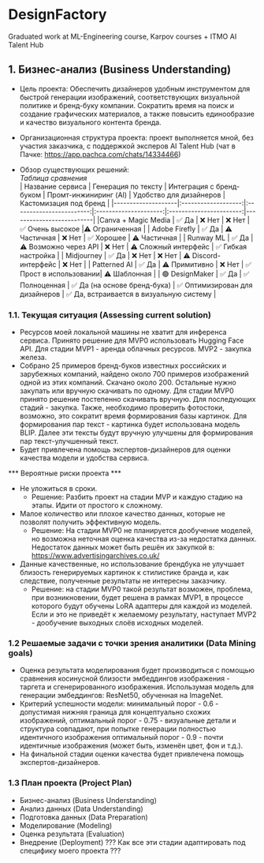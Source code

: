 # DesignFactory  
Graduated work at ML-Engineering course, Karpov courses + ITMO AI Talent Hub

## 1.  Бизнес-анализ (Business Understanding)   

- Цель проекта: Обеспечить дизайнеров удобным инструментом для быстрой генерации изображений, соответствующих визуальной политике и бренд-буку компании. Сократить время на поиск и создание графических материалов, а также повысить единообразие и качество визуального контента бренда.     
      
- Организационная структура проекта: проект выполняется мной, без участия заказчика, с поддержкой эксперов AI Talent Hub (чат в Пачке: https://app.pachca.com/chats/14334466)     
      
- Обзор существующих решений:  
*Таблица сравнения*  
| Название сервиса   | Генерация по тексту | Интеграция с бренд-буком | Промт-инжиниринг (AI) | Удобство для дизайнеров |	Кастомизация под бренд |
|--------------------|:-------------------:|:------------------------:|:---------------------:|:-----------------------:|--------------------------|
|Canva + Magic Media |	✅ Да | ❌ Нет | ❌ Нет |	✅ Очень высокое |⚠️ Ограниченная |
| Adobe Firefly | ✅ Да | ⚠️ Частичная |	❌ Нет |	✅ Хорошее |	⚠️ Частичная |
| Runway ML | ✅ Да | ⚠️ Возможно через API | ❌ Нет | ⚠️ Сложный интерфейс |	✅ Гибкая настройка |
| Midjourney | ✅ Да | ❌ Нет | ❌ Нет | ⚠️ Discord-интерфейс | ❌ Нет |
| Patterned AI | ✅ Да | ⚠️ Примитивно | ❌ Нет | ✅ Прост в использовании| ⚠️ Шаблонная |
| 🟢 DesignMaker | ✅ Да | ✅ Полноценная | ✅ Да (на основе бренд-бука) |	✅ Оптимизирован для дизайнеров | ✅ Да, встраивается в визуальную систему |
    
### 1.1. Текущая ситуация (Assessing current solution)   
 - Ресурсов моей локальной машины не хватит для инференса сервиса. Принято решение для MVP0 использовать Hugging Face API. Для стадии MVP1 - аренда облачных ресурсов. MVP2 - закупка железа.   
- Собрано 25 примеров бренд-буков известных российских и зарубежных компаний, найдено около 700 примеров изображений одной из этих компаний. Скачано около 200. Остальные нужно закупать или вручную скачивать по одному. Для стадии MVP0 принято решение постепенно скачивать вручную. Для последующих стадий - закупка. Также, необходимо проверить фотостоки, возможно, это сократит время формирования базы картинок. Для формирования пар текст - картинка будет использована модель BLIP. Далее эти тексты будут вручную улучшены для формирования пар текст-улучшенный текст.    
- Будет привлечена помощь экспертов-дизайнеров для оценки качества модели и удобства сервиса.    

*** Вероятные риски проекта ***

 - Не уложиться в сроки.
     - Решение: Разбить проект на стадии MVP и каждую стадию на этапы. Идити от простого к сложному.
 - Малое количество или плохое качество данных, которые не позволят получить эффективную модель.   
     - Решение: На стадии MVP0 не планируется дообучение моделей, но возможна неточная оценка качества из-за недостатка данных. Недостаток данных может быть решён их закупкой в: https://www.advertisingarchives.co.uk/
 - Данные качественные, но использование брендбука не улучшает близость генерируемых картинок к стилистике бранда и, как следствие, полученные результаты не
интересны заказчику.   
    - Решение: на стадии MVP0 такой результат возможен, проблема, при возникновении, будет решена в рамках MVP1, в процессе которого будут обучены LoRA адаптеры для каждой из моделей. Если и это не приведёт к желаемому результату, наступает MVP2 - дообучение выходных слоёв исходных моделей.


### 1.2 Решаемые задачи с точки зрения аналитики (Data Mining goals)    
- Оценка результата моделирования будет производиться с помощью сравнения косинусной близости эмбеддингов изображения - таргета и сгенерированного изображения. Использумая модель для генерации эмбеддингов: ResNet50, обученная на ImageNet.   
- Критерий успешности модели: минимальный порог - 0.6 - допустимая нижняя граница для концептуально схожих изображений, оптимальный порог - 0.75 - визуальные детали и структура совпадают, при попытке генерации полностью идентичного изображения оптимальный порог - 0.9 - почти идентичные изображения (может быть, изменён цвет, фон и т.д.).    
- На финальной стадии оценки качества будет привлечена помощь экспертов-дизайнеров.  


### 1.3 План проекта (Project Plan)   

 - Бизнес-анализ (Business Understanding)
 - Анализ данных (Data Understanding)
 - Подготовка данных (Data Preparation)
 - Моделирование (Modeling)
 - Оценка результата (Evaluation)
 - Внедрение (Deployment)
??? Как все эти стадии адаптировать под специфику моего проекта ???
